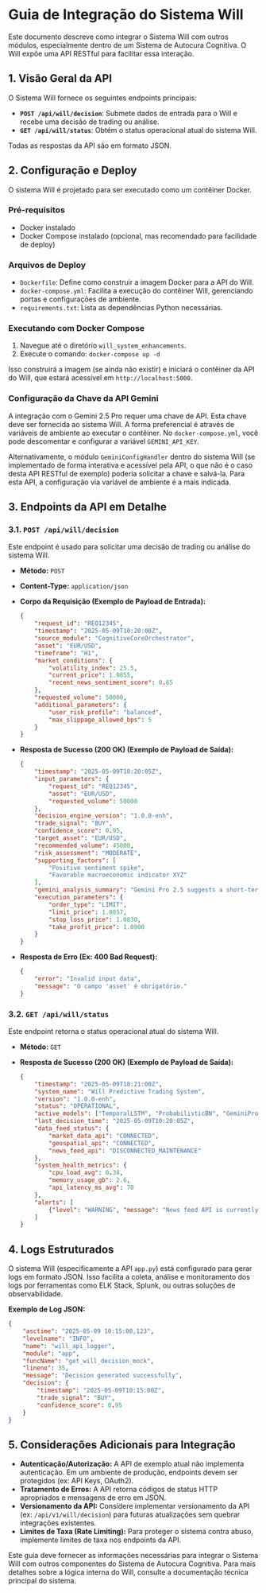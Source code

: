 # Guia de Integração do Sistema Will

Este documento descreve como integrar o Sistema Will com outros módulos, especialmente dentro de um Sistema de Autocura Cognitiva. O Will expõe uma API RESTful para facilitar essa interação.

## 1. Visão Geral da API

O Sistema Will fornece os seguintes endpoints principais:

*   **`POST /api/will/decision`**: Submete dados de entrada para o Will e recebe uma decisão de trading ou análise.
*   **`GET /api/will/status`**: Obtém o status operacional atual do sistema Will.

Todas as respostas da API são em formato JSON.

## 2. Configuração e Deploy

O sistema Will é projetado para ser executado como um contêiner Docker.

### Pré-requisitos

*   Docker instalado
*   Docker Compose instalado (opcional, mas recomendado para facilidade de deploy)

### Arquivos de Deploy

*   `Dockerfile`: Define como construir a imagem Docker para a API do Will.
*   `docker-compose.yml`: Facilita a execução do contêiner Will, gerenciando portas e configurações de ambiente.
*   `requirements.txt`: Lista as dependências Python necessárias.

### Executando com Docker Compose

1.  Navegue até o diretório `will_system_enhancements`.
2.  Execute o comando: `docker-compose up -d`

Isso construirá a imagem (se ainda não existir) e iniciará o contêiner da API do Will, que estará acessível em `http://localhost:5000`.

### Configuração da Chave da API Gemini

A integração com o Gemini 2.5 Pro requer uma chave de API. Esta chave deve ser fornecida ao sistema Will. A forma preferencial é através de variáveis de ambiente ao executar o contêiner. No `docker-compose.yml`, você pode descomentar e configurar a variável `GEMINI_API_KEY`.

Alternativamente, o módulo `GeminiConfigHandler` dentro do sistema Will (se implementado de forma interativa e acessível pela API, o que não é o caso desta API RESTful de exemplo) poderia solicitar a chave e salvá-la. Para esta API, a configuração via variável de ambiente é a mais indicada.

## 3. Endpoints da API em Detalhe

### 3.1. `POST /api/will/decision`

Este endpoint é usado para solicitar uma decisão de trading ou análise do sistema Will.

*   **Método:** `POST`
*   **Content-Type:** `application/json`
*   **Corpo da Requisição (Exemplo de Payload de Entrada):**

    ```json
    {
        "request_id": "REQ12345",
        "timestamp": "2025-05-09T10:20:00Z",
        "source_module": "CognitiveCoreOrchestrator",
        "asset": "EUR/USD",
        "timeframe": "H1",
        "market_conditions": {
            "volatility_index": 25.5,
            "current_price": 1.0855,
            "recent_news_sentiment_score": 0.65
        },
        "requested_volume": 50000,
        "additional_parameters": {
            "user_risk_profile": "balanced",
            "max_slippage_allowed_bps": 5
        }
    }
    ```

*   **Resposta de Sucesso (200 OK) (Exemplo de Payload de Saída):**

    ```json
    {
        "timestamp": "2025-05-09T10:20:05Z",
        "input_parameters": {
            "request_id": "REQ12345",
            "asset": "EUR/USD",
            "requested_volume": 50000
        },
        "decision_engine_version": "1.0.0-enh",
        "trade_signal": "BUY",
        "confidence_score": 0.95,
        "target_asset": "EUR/USD",
        "recommended_volume": 45000,
        "risk_assessment": "MODERATE",
        "supporting_factors": [
            "Positive sentiment spike",
            "Favorable macroeconomic indicator XYZ"
        ],
        "gemini_analysis_summary": "Gemini Pro 2.5 suggests a short-term bullish trend based on correlated news events.",
        "execution_parameters": {
            "order_type": "LIMIT",
            "limit_price": 1.0857,
            "stop_loss_price": 1.0830,
            "take_profit_price": 1.0900
        }
    }
    ```

*   **Resposta de Erro (Ex: 400 Bad Request):**

    ```json
    {
        "error": "Invalid input data",
        "message": "O campo 'asset' é obrigatório."
    }
    ```

### 3.2. `GET /api/will/status`

Este endpoint retorna o status operacional atual do sistema Will.

*   **Método:** `GET`
*   **Resposta de Sucesso (200 OK) (Exemplo de Payload de Saída):**

    ```json
    {
        "timestamp": "2025-05-09T10:21:00Z",
        "system_name": "Will Predictive Trading System",
        "version": "1.0.0-enh",
        "status": "OPERATIONAL",
        "active_models": ["TemporalLSTM", "ProbabilisticBN", "GeminiProIntegration"],
        "last_decision_time": "2025-05-09T10:20:05Z",
        "data_feed_status": {
            "market_data_api": "CONNECTED",
            "geospatial_api": "CONNECTED",
            "news_feed_api": "DISCONNECTED_MAINTENANCE"
        },
        "system_health_metrics": {
            "cpu_load_avg": 0.38,
            "memory_usage_gb": 2.6,
            "api_latency_ms_avg": 70
        },
        "alerts": [
            {"level": "WARNING", "message": "News feed API is currently undergoing maintenance."}
        ]
    }
    ```

## 4. Logs Estruturados

O sistema Will (especificamente a API `app.py`) está configurado para gerar logs em formato JSON. Isso facilita a coleta, análise e monitoramento dos logs por ferramentas como ELK Stack, Splunk, ou outras soluções de observabilidade.

**Exemplo de Log JSON:**

```json
{
    "asctime": "2025-05-09 10:15:00,123",
    "levelname": "INFO",
    "name": "will_api_logger",
    "module": "app",
    "funcName": "get_will_decision_mock",
    "lineno": 35,
    "message": "Decision generated successfully",
    "decision": {
        "timestamp": "2025-05-09T10:15:00Z", 
        "trade_signal": "BUY", 
        "confidence_score": 0.95
    }
}
```

## 5. Considerações Adicionais para Integração

*   **Autenticação/Autorização:** A API de exemplo atual não implementa autenticação. Em um ambiente de produção, endpoints devem ser protegidos (ex: API Keys, OAuth2).
*   **Tratamento de Erros:** A API retorna códigos de status HTTP apropriados e mensagens de erro em JSON.
*   **Versionamento da API:** Considere implementar versionamento da API (ex: `/api/v1/will/decision`) para futuras atualizações sem quebrar integrações existentes.
*   **Limites de Taxa (Rate Limiting):** Para proteger o sistema contra abuso, implemente limites de taxa nos endpoints da API.

Este guia deve fornecer as informações necessárias para integrar o Sistema Will com outros componentes do Sistema de Autocura Cognitiva. Para mais detalhes sobre a lógica interna do Will, consulte a documentação técnica principal do sistema.

